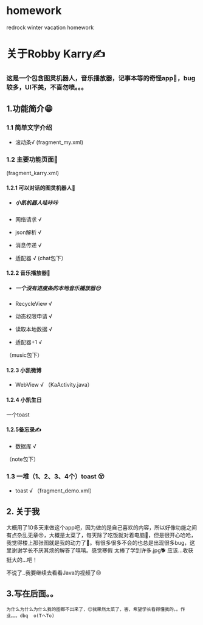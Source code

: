 # homework
redrock winter vacation homework



# 关于Robby Karry✍

### 这是一个包含图灵机器人，音乐播放器，记事本等的奇怪app🤭，bug较多，UI不美，不喜勿喷。。。



## 1.功能简介😁

### 1.1  简单文字介绍

* 滚动条√
(fragment_my.xml)
### 1.2 主要功能页面🤫
(fragment_karry.xml)

#### 1.2.1  可以对话的图灵机器人🤔

* ##### 小凯机器人哇咔咔

* 网络请求 √

* json解析 √

* 消息传递 √

* 适配器 √
(chat包下）


#### 1.2.2 音乐播放器🎵

* ##### 一个没有进度条的本地音乐播放器😔

* RecycleView √

* 动态权限申请 √

* 读取本地数据 √

* 适配器+1 √

（music包下）


#### 1.2.3 小凯微博

* WebView √
（KaActivity.java）


#### 1.2.4 小凯生日
一个toast


#### 1.2.5备忘录✍

* 数据库 √

（note包下）


### 1.3 一堆（1、2、3、4个）toast 😵

* toast √
（fragment_demo.xml）

## 2. 关于我

​        大概用了10多天来做这个app吧，因为做的是自己喜欢的内容，所以好像功能之间有点杂乱无章😵，大概是太菜了，每天除了吃饭就对着电脑🤭，但是很开心哈哈，我觉得楼上那张图就是我的动力了💪。有很多很多不会的也总是出现很多bug，这里谢谢学长不厌其烦的解答了嘻嘻。感觉寒假 太棒了学到许多.jpg🐕 应该...收获挺大的...吧！

不说了..我要继续去看看Java的视频了😔



## 3.写在后面。。
    为什么为什么为什么我的图都不出来了，😔我果然太菜了，害，希望学长看得懂我的。。作业。。。dbq  o(TヘTo)

